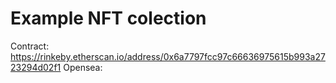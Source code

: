 # Example NFT colection
Contract: https://rinkeby.etherscan.io/address/0x6a7797fcc97c66636975615b993a2723294d02f1
Opensea: 